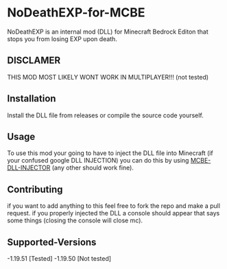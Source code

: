 # NoDeathEXP-for-MCBE

NoDeathEXP is an internal mod (DLL) for Minecraft Bedrock Editon that stops you from losing EXP upon death.
## DISCLAMER
THIS MOD MOST LIKELY WONT WORK IN MULTIPLAYER!!! (not tested)
## Installation
Install the DLL file from releases or compile the source code yourself.
## Usage
To use this mod your going to have to inject the DLL file into Minecraft (if your confused google DLL INJECTION) you can do this by using [MCBE-DLL-INJECTOR](https://github.com/ambiennt/MCBE-DLL-Injector) (any other should work fine).
## Contributing
if you want to add anything to this feel free to fork the repo and make a pull request. if you properly injected the DLL a console should appear that says some things (closing the console will close mc).
## Supported-Versions
-1.19.51 [Tested]
-1.19.50 [Not tested]
